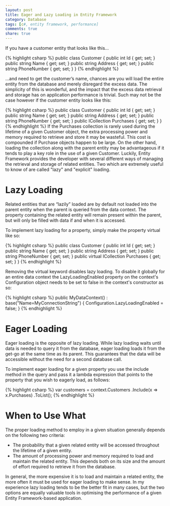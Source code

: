 ```yaml
---
layout: post
title: Eager and Lazy Loading in Entity Framework
category: Database
tags: [c#, entity framework, performance]
comments: true
share: true
---
```

If you have a customer entity that looks like this…

{% highlight csharp %}
public class Customer
{
    public int Id { get; set; }
    public string Name { get; set; }
    public string Address { get; set; }
    public string PhoneNumber { get; set; }
}
{% endhighlight %}

…and need to get the customer’s name, chances are you will load the entire entity from the database and merely disregard the excess data. The simplicity of this is wonderful, and the impact that the excess data retrieval and storage has on application performance is trivial. Such may not be the case however if the customer entity looks like this:

{% highlight csharp %}
public class Customer
{
    public int Id { get; set; }
    public string Name { get; set; }
    public string Address { get; set; }
    public string PhoneNumber { get; set; }
    public ICollection<Purchase> Purchases { get; set; }
}
{% endhighlight %}
<a id="more"></a><a id="more-152"></a>
If the Purchases collection is rarely used during the lifetime of a given Customer object, the extra processing power and memory required to retrieve and store it may be wasteful. This cost is compounded if Purchase objects happen to be large. On the other hand, loading the collection along with the parent entity may be advantageous if it tends to play a key role in the use of a given Customer. Luckily, Entity Framework provides the developer with several different ways of managing the retrieval and storage of related entities. Two which are extremely useful to know of are called "lazy" and "explicit" loading.

# Lazy Loading

Related entities that are “lazily” loaded are by default not loaded into the parent entity when the parent is queried from the data context. The property containing the related entity will remain present within the parent, but will only be filled with data if and when it is accessed.

To implement lazy loading for a property, simply make the property virtual like so:

{% highlight csharp %}
public class Customer
{
    public int Id { get; set; }
    public string Name { get; set; }
    public string Address { get; set; }
    public string PhoneNumber { get; set; }
    public virtual ICollection<Purchase> Purchases { get; set; }
}
{% endhighlight %}

Removing the virtual keyword disables lazy loading. To disable it globally for an entire data context the LazyLoadingEnabled property on the context's Configuration object needs to be set to false in the context's constructor as so:

{% highlight csharp %}
public MyDataContext()
    : base("Name=MyConnectionString")
{
    Configuration.LazyLoadingEnabled = false;
}
{% endhighlight %}

# Eager Loading

Eager loading is the opposite of lazy loading. While lazy loading waits until data is needed to query it from the database, eager loading loads it from the get-go at the same time as its parent. This guarantees that the data will be accessible without the need for a second database call.

To implement eager loading for a given property you use the include method in the query and pass it a lambda expression that points to the property that you wish to eagerly load, as follows:

{% highlight csharp %}
var customers = context.Customers
    .Include(x => x.Purchases)
    .ToList();
{% endhighlight %}

# When to Use What

The proper loading method to employ in a given situation generally depends on the following two criteria:

<ul>
<li>The probability that a given related entity will be accessed throughout the lifetime of a given entity.</li>
<li>The amount of processing power and memory required to load and maintain the related entity. This depends both on its size and the amount of effort required to retrieve it from the database.</li>
</ul>
In general, the more expensive it is to load and maintain a related entity, the more often it must be used for eager loading to make sense. In my experience lazy loading tends to be the better fit in many cases, but the two options are equally valuable tools in optimising the performance of a given Entity Framework-based application.

